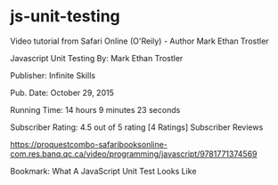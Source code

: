# js-unit-testing
Video tutorial from Safari Online (O'Reily) - Author Mark Ethan Trostler

Javascript Unit Testing
By: Mark Ethan Trostler

Publisher: Infinite Skills

Pub. Date: October 29, 2015

Running Time: 14 hours 9 minutes 23 seconds

Subscriber Rating: 4.5 out of 5 rating [4 Ratings] Subscriber Reviews


https://proquestcombo-safaribooksonline-com.res.banq.qc.ca/video/programming/javascript/9781771374569

Bookmark: What A JavaScript Unit Test Looks Like


